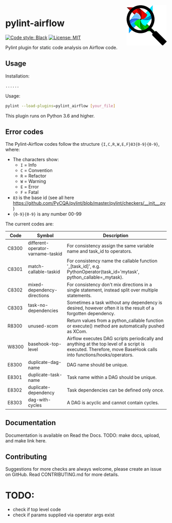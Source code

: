 <img style="float: right;" src="images/pylint-airflow.png">

# pylint-airflow

[![Code style: Black](https://img.shields.io/badge/code%20style-black-000000.svg)](https://github.com/ambv/black)
[![License: MIT](https://img.shields.io/badge/License-MIT-blue.svg)](https://github.com/BasPH/airflow-examples/blob/master/LICENSE)

Pylint plugin for static code analysis on Airflow code.

## Usage

Installation:
```bash
......
```

Usage:
```bash
pylint --load-plugins=pylint_airflow [your_file]
```

This plugin runs on Python 3.6 and higher.

## Error codes
The Pylint-Airflow codes follow the structure `{I,C,R,W,E,F}83{0-9}{0-9}`, where:

- The characters show:
    - `I` = Info
    - `C` = Convention
    - `R` = Refactor
    - `W` = Warning
    - `E` = Error
    - `F` = Fatal
- `83` is the base id (see all here https://github.com/PyCQA/pylint/blob/master/pylint/checkers/__init__.py)
- `{0-9}{0-9}` is any number 00-99

The current codes are:

| Code  | Symbol                            | Description                                                                                                                                                     |
|-------|-----------------------------------|-----------------------------------------------------------------------------------------------------------------------------------------------------------------|
| C8300 | different-operator-varname-taskid | For consistency assign the same variable name and task_id to operators.                                                                                         |
| C8301 | match-callable-taskid             | For consistency name the callable function '_[task_id]', e.g. PythonOperator(task_id='mytask', python_callable=_mytask).                                        |
| C8302 | mixed-dependency-directions       | For consistency don't mix directions in a single statement, instead split over multiple statements.                                                             |
| C8303 | task-no-dependencies              | Sometimes a task without any dependency is desired, however often it is the result of a forgotten dependency.                                                   |
| R8300 | unused-xcom                       | Return values from a python_callable function or execute() method are automatically pushed as XCom.                                                             |
| W8300 | basehook-top-level                | Airflow executes DAG scripts periodically and anything at the top level of a script is executed. Therefore, move BaseHook calls into functions/hooks/operators. |
| E8300 | duplicate-dag-name                | DAG name should be unique.                                                                                                                                      |
| E8301 | duplicate-task-name               | Task name within a DAG should be unique.                                                                                                                        |
| E8302 | duplicate-dependency              | Task dependencies can be defined only once.                                                                                                                     |
| E8303 | dag-with-cycles                   | A DAG is acyclic and cannot contain cycles.                                                                                                                     |

## Documentation

Documentation is available on Read the Docs. TODO: make docs, upload, and make link here.

## Contributing

Suggestions for more checks are always welcome, please create an issue on GitHub. Read CONTRIBUTING.md for more details.

# TODO:
- check if top level code
- check if params supplied via operator args exist